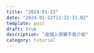 ```yaml
---
title: "2024-01-22"
date: "2024-01-22T11:22:31.NZ"
template: post
draft: true
description: "這個人很懶不寫介紹"
category: tutorial
---
```



